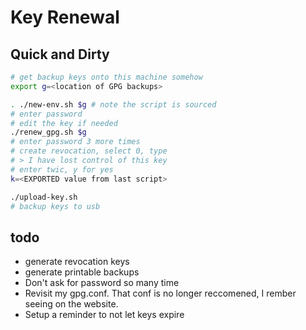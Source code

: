 # Key Renewal

## Quick and Dirty

```bash
# get backup keys onto this machine somehow
export g=<location of GPG backups>

. ./new-env.sh $g # note the script is sourced
# enter password
# edit the key if needed
./renew_gpg.sh $g
# enter password 3 more times
# create revocation, select 0, type
# > I have lost control of this key
# enter twic, y for yes
k=<EXPORTED value from last script>

./upload-key.sh
# backup keys to usb
```

## todo

- generate revocation keys
- generate printable backups
- Don't ask for password so many time
- Revisit my gpg.conf. That conf is no longer reccomened, I rember seeing on the website.
- Setup a reminder to not let keys expire
